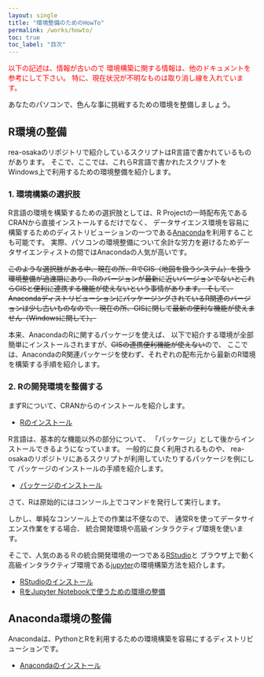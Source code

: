 ```yaml
---
layout: single
title: "環境整備のためのHowTo"
permalink: /works/howto/
toc: true
toc_label: "目次"
---
```

<font color = "red">
以下の記述は、情報が古いので
環境構築に関する情報は、他のドキュメントを参考にして下さい。
特に、現在状況が不明なものは取り消し線を入れています。
</font>
<br>

あなたのパソコンで、色んな事に挑戦するための環境を整備しましょう。


## R環境の整備

rea-osakaのリポジトリで紹介しているスクリプトはR言語で書かれているものがあります。
そこで、ここでは、これらR言語で書かれたスクリプトをWindows上で利用するための環境整備を紹介します。

### 1. 環境構築の選択肢

R言語の環境を構築するための選択肢としては、R Projectの一時配布先であるCRANから直接インストールするだけでなく、
データサイエンス環境を容易に構築するためのディストリビューションの一つである[Anaconda](https://www.anaconda.com)を利用することも可能です。
実際、パソコンの環境整備について余計な労力を避けるためデータサイエンティストの間ではAnacondaの人気が高いです。

~~このような選択肢がある中、現在の所、RでGIS（地図を扱うシステム）を扱う環境整備が過渡期にあり、
Rのバージョンが最新に近いバージョンでないとこれらGISと便利に連携する機能が使えないという事情があります。
そして、AnacondaディストリビューションにパッケージングされているR関連のバージョンは少し古いものなので、
現在の所、GISに関して最新の便利な機能が使えません（Windowsに関して）。~~

本来、AnacondaのRに関するパッケージを使えば、
以下で紹介する環境が全部簡単にインストールされますが、~~GISの連携便利機能が使えない~~ので、
ここでは、AnacondaのR関連パッケージを使わず、それぞれの配布元から最新のR環境を構築する手順を紹介します。

### 2. Rの開発環境を整備する

まずRについて、CRANからのインストールを紹介します。

 - [Rのインストール](/works/howto/r/install/)

R言語は、基本的な機能以外の部分について、
「パッケージ」として後からインストールできるようになっています。
一般的に良く利用されるものや、
rea-osakaのリポジトリにあるスクリプトが利用していたりするパッケージを例にして
パッケージのインストールの手順を紹介します。

 - [パッケージのインストール](/works/howto/r/packageinstall/)

さて、Rは原始的にはコンソール上でコマンドを発行して実行します。

しかし、単純なコンソール上での作業は不便なので、
通常Rを使ってデータサイエンス作業をする場合、
統合開発環境や高級インタラクティブ環境を使います。

そこで、人気のあるＲの統合開発環境の一つである[RStudio](https://www.rstudio.com)と
ブラウザ上で動く高級インタラクティブ環境である[jupyter](http://jupyter.org/)の環境構築方法を紹介します。

 - [RStudioのインストール](/works/howto/r/rstudio_install/)
 - [RをJupyter Notebookで使うための環境の整備](/works/howto/r/jupyter_setting/)


## Anaconda環境の整備

Anacondaは、PythonとRを利用するための環境構築を容易にするディストリビューションです。

 - [Anacondaのインストール](/works/howto/anaconda/install/)

